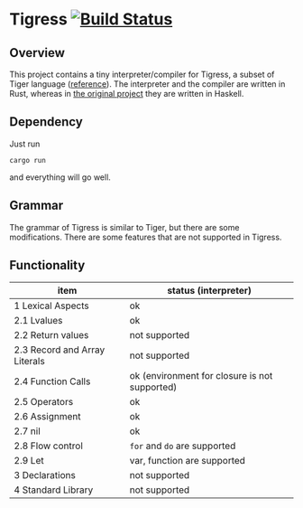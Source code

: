 # Tigress [![Build Status](https://github.com/koba-e964/rust-tigress/actions/workflows/rust.yml/badge.svg?branch=master)](https://github.com/koba-e964/rust-tigress/actions/workflows/rust.yml?query=branch%3Amaster)
## Overview
This project contains a tiny interpreter/compiler for Tigress, a subset of Tiger language ([reference](http://www.cs.columbia.edu/~sedwards/classes/2002/w4115/tiger.pdf)).
The interpreter and the compiler are written in Rust, whereas in [the original project](http://github.com/koba-e964/tigress) they are written in Haskell.

## Dependency
Just run
```
cargo run
```
and everything will go well.
## Grammar
The grammar of Tigress is similar to Tiger, but there are some modifications. There are some features that are not supported in Tigress.

## Functionality
|item|status (interpreter) |
|---|---|
| 1 Lexical Aspects | ok |
| 2.1 Lvalues | ok |
| 2.2 Return values | not supported |
| 2.3 Record and Array Literals | not supported |
| 2.4 Function Calls | ok (environment for closure is not supported) |
| 2.5 Operators | ok |
| 2.6 Assignment | ok |
| 2.7 nil | ok |
| 2.8 Flow control | `for` and `do` are supported |
| 2.9 Let | var, function are supported |
| 3 Declarations | not supported |
| 4 Standard Library | not supported |
